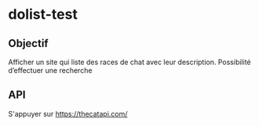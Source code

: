 # dolist-test

## Objectif

Afficher un site qui liste des races de chat avec leur description.
Possibilité d’effectuer une recherche
 

## API
S'appuyer sur https://thecatapi.com/
